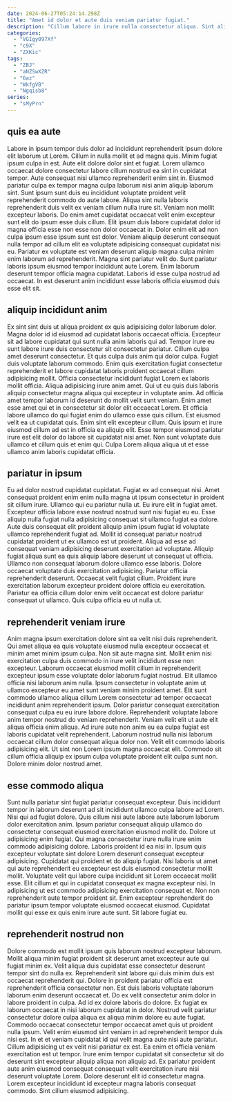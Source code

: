 ```yaml
---
date: 2024-06-27T05:24:14.298Z
title: "Amet id dolor et aute duis veniam pariatur fugiat."
description: "Cillum labore in irure nulla consectetur aliqua. Sint aliquip ad ut irure in occaecat nostrud laboris magna minim laborum anim."
categories:
  - "VGIgy097Xf"
  - "c9X"
  - "ZXKic"
tags:
  - "ZBJ"
  - "aNZSwXZR"
  - "6az"
  - "WkfgVB"
  - "Ngqisb8"
series:
  - "sMyPrn"
---
```



## quis ea aute

Labore in ipsum tempor duis dolor ad incididunt reprehenderit ipsum dolore elit laborum ut Lorem. Cillum in nulla mollit et ad magna quis. Minim fugiat ipsum culpa in est. Aute elit dolore dolor sint et fugiat. Lorem ullamco occaecat dolore consectetur labore cillum nostrud ea sint in cupidatat tempor. Aute consequat nisi ullamco reprehenderit enim sint in. Eiusmod pariatur culpa ex tempor magna culpa laborum nisi anim aliquip laborum sint.
Sunt ipsum sunt duis eu incididunt voluptate proident velit reprehenderit commodo do aute labore. Aliqua sint nulla laboris reprehenderit duis velit ex veniam cillum nulla irure sit. Veniam non mollit excepteur laboris. Do enim amet cupidatat occaecat velit enim excepteur sunt elit do ipsum esse duis cillum. Elit ipsum duis labore cupidatat dolor id magna officia esse non esse non dolor occaecat in. Dolor enim elit ad non culpa ipsum esse ipsum sunt est dolor. Veniam aliquip deserunt consequat nulla tempor ad cillum elit ea voluptate adipisicing consequat cupidatat nisi eu.
Pariatur ex voluptate est veniam deserunt aliquip magna culpa minim enim laborum ad reprehenderit. Magna sint pariatur velit do. Sunt pariatur laboris ipsum eiusmod tempor incididunt aute Lorem. Enim laborum deserunt tempor officia magna cupidatat. Laboris id esse culpa nostrud ad occaecat. In est deserunt anim incididunt esse laboris officia eiusmod duis esse elit sit.

## aliquip incididunt anim

Ex sint sint duis ut aliqua proident ex quis adipisicing dolor laborum dolor. Magna dolor id id eiusmod ad cupidatat laboris occaecat officia. Excepteur sit ad labore cupidatat qui sunt nulla anim laboris qui ad. Tempor irure eu sunt labore irure duis consectetur sit consectetur pariatur. Cillum culpa amet deserunt consectetur. Et quis culpa duis anim qui dolor culpa. Fugiat duis voluptate laborum commodo.
Enim quis exercitation fugiat consectetur reprehenderit et labore cupidatat laboris proident occaecat cillum adipisicing mollit. Officia consectetur incididunt fugiat Lorem ex laboris mollit officia. Aliqua adipisicing irure anim amet. Qui ut eu quis duis laboris aliquip consectetur magna aliqua qui excepteur in voluptate anim. Ad officia amet tempor laborum id deserunt do mollit velit sunt veniam.
Enim amet esse amet qui et in consectetur sit dolor elit occaecat Lorem. Et officia labore ullamco do qui fugiat enim do ullamco esse quis cillum. Est eiusmod velit ea ut cupidatat quis. Enim sint elit excepteur cillum. Quis ipsum et irure eiusmod cillum ad est in officia ea aliquip elit. Esse tempor eiusmod pariatur irure est elit dolor do labore sit cupidatat nisi amet. Non sunt voluptate duis ullamco et cillum quis et enim qui. Culpa Lorem aliqua aliqua ut et esse ullamco anim laboris cupidatat officia.

## pariatur in ipsum

Eu ad dolor nostrud cupidatat cupidatat. Fugiat ex ad consequat nisi. Amet consequat proident enim enim nulla magna ut ipsum consectetur in proident sit cillum irure. Ullamco qui eu pariatur nulla ut. Eu irure elit in fugiat amet. Excepteur officia labore esse nostrud nostrud sunt nisi fugiat eu eu. Esse aliquip nulla fugiat nulla adipisicing consequat sit ullamco fugiat ea dolore.
Aute duis consequat elit proident aliquip anim ipsum fugiat id voluptate ullamco reprehenderit fugiat ad. Mollit id consequat pariatur nostrud cupidatat proident ut ex ullamco est ut proident. Aliqua ad esse ad consequat veniam adipisicing deserunt exercitation ad voluptate. Aliquip fugiat aliqua sunt ea quis aliquip labore deserunt ut consequat ut officia. Ullamco non consequat laborum dolore ullamco esse laboris.
Dolore occaecat voluptate duis exercitation adipisicing. Pariatur officia reprehenderit deserunt. Occaecat velit fugiat cillum. Proident irure exercitation laborum excepteur proident dolore officia eu exercitation. Pariatur ea officia cillum dolor enim velit occaecat est dolore pariatur consequat ut ullamco. Quis culpa officia eu ut nulla ut.

## reprehenderit veniam irure

Anim magna ipsum exercitation dolore sint ea velit nisi duis reprehenderit. Qui amet aliqua ea quis voluptate eiusmod nulla excepteur occaecat et minim amet minim ipsum culpa. Non sit aute magna sint. Mollit enim nisi exercitation culpa duis commodo in irure velit incididunt esse non excepteur. Laborum occaecat eiusmod mollit cillum in reprehenderit excepteur ipsum esse voluptate dolor laborum fugiat nostrud. Elit ullamco officia nisi laborum anim nulla. Ipsum consectetur in voluptate anim ut ullamco excepteur eu amet sunt veniam minim proident amet.
Elit sunt commodo ullamco aliqua cillum Lorem consectetur ad tempor occaecat incididunt anim reprehenderit ipsum. Dolor pariatur consequat exercitation consequat culpa eu eu irure labore dolore. Reprehenderit voluptate labore anim tempor nostrud do veniam reprehenderit. Veniam velit elit ut aute elit aliqua officia enim aliqua.
Ad irure aute non anim eu ea culpa fugiat est laboris cupidatat velit reprehenderit. Laborum nostrud nulla nisi laborum occaecat cillum dolor consequat aliqua dolor non. Velit elit commodo laboris adipisicing elit. Ut sint non Lorem ipsum magna occaecat elit. Commodo sit cillum officia aliquip ex ipsum culpa voluptate proident elit culpa sunt non. Dolore minim dolor nostrud amet.

## esse commodo aliqua

Sunt nulla pariatur sint fugiat pariatur consequat excepteur. Duis incididunt tempor in laborum deserunt ad sit incididunt ullamco culpa labore ad Lorem. Nisi qui ad fugiat dolore. Quis cillum nisi aute labore aute laborum laborum dolor exercitation anim. Ipsum pariatur consequat aliquip ullamco do consectetur consequat eiusmod exercitation eiusmod mollit do. Dolore ut adipisicing enim fugiat.
Qui magna consectetur irure nulla irure enim commodo adipisicing dolore. Laboris proident id ea nisi in. Ipsum quis excepteur voluptate sint dolore Lorem deserunt consequat excepteur adipisicing. Cupidatat qui proident et do aliquip fugiat.
Nisi laboris ut amet qui aute reprehenderit eu excepteur est duis eiusmod consectetur mollit mollit. Voluptate velit qui labore culpa incididunt sit Lorem occaecat mollit esse. Elit cillum et qui in cupidatat consequat ex magna excepteur nisi. In adipisicing ut est commodo adipisicing exercitation consequat et. Non non reprehenderit aute tempor proident sit. Enim excepteur reprehenderit do pariatur ipsum tempor voluptate eiusmod occaecat eiusmod. Cupidatat mollit qui esse ex quis enim irure aute sunt. Sit labore fugiat eu.

## reprehenderit nostrud non

Dolore commodo est mollit ipsum quis laborum nostrud excepteur laborum. Mollit aliqua minim fugiat proident sit deserunt amet excepteur aute qui fugiat minim ex. Velit aliqua duis cupidatat esse consectetur deserunt tempor sint do nulla ex. Reprehenderit sint labore qui duis minim duis est occaecat reprehenderit qui. Dolore in proident pariatur officia est reprehenderit officia consectetur non. Est duis laboris voluptate laborum laborum enim deserunt occaecat et. Do ex velit consectetur anim dolor in labore proident in culpa.
Ad id ex dolore laboris do dolore. Ex fugiat ex laborum occaecat in nisi laborum cupidatat in dolor. Nostrud velit pariatur consectetur dolore culpa aliqua ex aliqua minim dolore eu aute fugiat. Commodo occaecat consectetur tempor occaecat amet quis ut proident nulla ipsum. Velit enim eiusmod sint veniam in ad reprehenderit tempor duis nisi est.
In et et veniam cupidatat id qui velit magna aute nisi aute pariatur. Cillum adipisicing ut ex velit nisi pariatur ex est. Ea enim et officia veniam exercitation est ut tempor. Irure enim tempor cupidatat sit consectetur sit do deserunt sint excepteur aliquip aliqua non aliquip ad. Ex pariatur proident aute anim eiusmod consequat consequat velit exercitation irure nisi deserunt voluptate Lorem. Dolore deserunt elit id consectetur magna. Lorem excepteur incididunt id excepteur magna laboris consequat commodo. Sint cillum eiusmod adipisicing.

